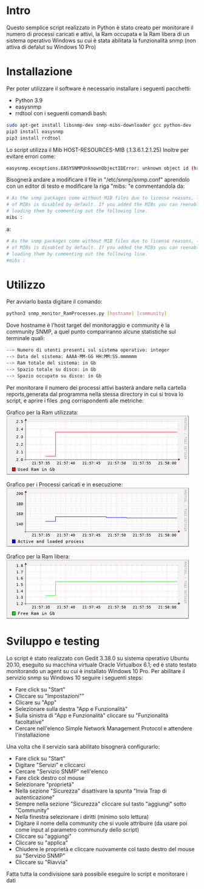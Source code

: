 # Intro

Questo semplice script realizzato in Python è stato creato per monitorare il numero di processi caricati e attivi, la Ram occupata e la Ram libera di un sistema operativo Windows su cui è stata abilitata la funzionalità snmp (non attiva di defalut su Windows 10 Pro)

# Installazione
Per poter utilizzare il software è necessario installare i seguenti pacchetti:
- Python 3.9
- easysnmp
- rrdtool
con i seguenti comandi bash:

```bash
sudo apt-get install libsnmp-dev snmp-mibs-downloader gcc python-dev
pip3 install easysnmp
pip3 install rrdtool
```
Lo script utilizza il Mib HOST-RESOURCES-MIB (.1.3.6.1.2.1.25)
Inoltre per evitare errori come:
```bash
easysnmp.exceptions.EASYSNMPUnknownObjectIDError: unknown object id (hrStorageSize)
```
Bisognerà andare a modificare il file in "/etc/snmp/snmp.conf" aprendolo con un editor di testo e modificare la riga "mibs: "e commentandola
da:
```bash
# As the snmp packages come without MIB files due to license reasons, loading
# of MIBs is disabled by default. If you added the MIBs you can reenable
# loading them by commenting out the following line.
mibs : 
```
a:
```bash
# As the snmp packages come without MIB files due to license reasons, loading
# of MIBs is disabled by default. If you added the MIBs you can reenable
# loading them by commenting out the following line.
#mibs : 
```
# Utilizzo
Per avviarlo basta digitare il comando:
```bash
python3 snmp_monitor_RamProcesses.py [hostname] [community]
```
Dove hostname è l'host target del monitoraggio e community è la community SNMP, a quel punto compariranno alcune statistiche sul terminale quali:
```bash
--> Numero di utenti presenti sul sistema operativo: integer
--> Data del sistema: AAAA-MM-GG HH:MM:SS.mmmmmm
--> Ram totale del sistema: in Gb
--> Spazio totale su disco: in Gb
--> Spazio occupato su disco: in Gb
```
Per monitorare il numero dei processi attivi basterà andare nella cartella reports,generata dal programma nella stessa directory in cui si trova lo script, e aprire i files .png corrispondenti alle metriche:

Grafico per la Ram utilizzata:
![alt text](https://github.com/irfanto05/Fantozzi/blob/main/ram_graph.png)

Grafico per i Processi caricati e in esecuzione:
![alt text](https://github.com/irfanto05/Fantozzi/blob/main/process_graph.png)

Grafico per la Ram libera:
![alt text](https://github.com/irfanto05/Fantozzi/blob/main/freeRam_graph.png)

# Sviluppo e testing
Lo script è stato realizzato con Gedit 3.38.0 su sistema operativo Ubuntu 20.10, eseguito su macchina virtuale Oracle Virtualbox 6.1;  ed è stato testato monitorando un agent su cui è installato Windows 10 Pro.
Per abilitare il servizio snmp su Windows 10 seguire i seguenti steps:
- Fare click su "Start"
- Cliccare su "Impostazioni""
- Clicare su "App"
- Selezionare sulla destra "App e Funzionalità"
- Sulla sinistra di "App e Funzionalità" cliccare su "Funzionalità facoltative"
- Cercare nell'elenco Simple Network Management Protocol e attendere l'installazione

Una volta che il servizio sarà abilitato bisognerà configurarlo:

- Fare click su "Start"
- Digitare "Servizi" e cliccarci
- Cercare "Servizio SNMP" nell'elenco
- Fare click destro col mouse
- Selezionare "proprietà"
- Nella sezione "Sicurezza" disattivare la spunta "Invia Trap di autenticazione"
- Sempre nella sezione "Sicurezza" cliccare sul tasto "aggiungi" sotto "Community" 
- Nella finestra selezionare i diritti (minimo solo lettura)
- Digitare il nome della community che si vuole attribuire (da usare poi come input al parametro communuty dello script)
- Cliccare su "aggiungi"
- Cliccare su "applica"
- Chiudere le proprietà e cliccare nuovamente col tasto destro del mouse su "Servizio SNMP"
- Cliccare su "Riavvia"

Fatta tutta la condivisione sarà possibile eseguire lo script e monitorare i dati
